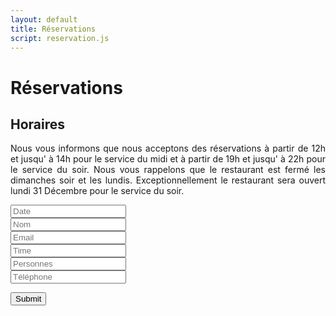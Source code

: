 ```yaml
---
layout: default
title: Réservations
script: reservation.js
---
```


<div class="page-breadcrumb">
    <div class="container text-center">
        <h1 class="title-1"><span style="text-transform:capitalize">Réservations</span></h1>
    </div>
</div>
<div class="space-40"></div>
<div class="container">
    <div class="row">
        <div class="col-sm-8 col-sm-offset-2">
            <div class="margin-b-40">
                <h2 class="text-uppercase text-center">Horaires</h2>
                <p style="text-align: justify;">
                    Nous vous informons que nous acceptons des réservations à partir de 12h et jusqu' à 14h pour le service du midi et à partir de 19h et jusqu' à 22h pour le service du soir. Nous vous rappelons que le restaurant est fermé les dimanches soir et les lundis. Exceptionnellement le restaurant sera ouvert lundi 31 Décembre pour le service du soir.
                </p>
            </div>
            <form  name="form" method="POST" action="https://formspree.io/restaurantgalia@hotmail.com" class="reservation-form" id="reservation-form">
                <div class="row">
                    <div class="col-sm-6" id="date_validate">
                    </div>
                    <div class="col-sm-6" id="name_validate">
                    </div>
                </div>
                <div class="row">
                    <div class="col-sm-6">
                        <div class="input-group date">
                            <input type="text" class="form-control datepicker" name="date" placeholder="Date" readonly />
                            <div class="input-group-addon">
                                <span class="glyphicon glyphicon-th"></span>
                            </div>
                        </div>
                    </div>
                    <div class="col-sm-6">
                        <div class="input-group">
                            <input type="text" class="form-control" name="name" placeholder="Nom" />
                            <div class="input-group-addon">
                                <span class="glyphicon glyphicon-user"></span>
                            </div>
                        </div>
                    </div>
                </div>
                <div class="row">
                    <div class="col-sm-6">
                        <div id="email_validate">
                        </div>
                    </div>
                    <div class="col-sm-6">
                        <div id="time_validate">
                        </div>
                    </div>
                </div>
                <div class="row">
                    <div class="col-sm-6">
                        <div class="input-group">
                            <input type="email" class="form-control" name="email" placeholder="Email" />
                            <div class="input-group-addon">
                                <span class="glyphicon glyphicon-envelope"></span>
                            </div>
                        </div>
                    </div>
                    <div class="col-sm-6">
                        <div class="input-group clockpicker">
                            <input type="text" class="form-control" name="time" placeholder="Time" readonly />
                            <div class="input-group-addon">
                                <span class="glyphicon glyphicon-time"></span>
                            </div>
                        </div>
                    </div>
                </div>
                <div class="row">
                    <div class="col-sm-6">
                        <div id="quantity_validate">
                        </div>
                    </div>
                    <div class="col-sm-6">
                        <div id="phone_validate">
                        </div>
                    </div>
                </div>
                <div class="row">
                    <div class="col-sm-6">
                        <div class="input-group">
                            <input type="number" class="form-control" name="quantity" placeholder="Personnes" />
                            <div class="input-group-addon">
                                <span class="glyphicon glyphicon-user"></span>
                            </div>
                        </div>
                    </div>
                    <div class="col-sm-6">
                        <div class="input-group">
                            <input type="text" class="form-control" name="phone" placeholder="Téléphone" />
                            <div class="input-group-addon">
                                <span class="glyphicon glyphicon-phone"></span>
                            </div>
                        </div>
                    </div>
                </div>
                <input type="hidden" name="_subject" value="WEB: Nueva reservacion" />
                <p style="text-align: justify;" id="responseMessage"></p>
                <input type="submit" id="submitButton" class="btn btn-xl btn-dark btn-block" value="Submit" />
            </form>
        </div>
    </div>
</div>
<div class="space-40"></div>
